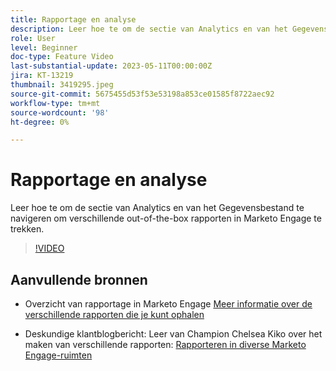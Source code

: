 ```yaml
---
title: Rapportage en analyse
description: Leer hoe te om de sectie van Analytics en van het Gegevensbestand te navigeren om verschillende out-of-the-box rapporten in Marketo Engage te trekken.
role: User
level: Beginner
doc-type: Feature Video
last-substantial-update: 2023-05-11T00:00:00Z
jira: KT-13219
thumbnail: 3419295.jpeg
source-git-commit: 5675455d53f53e53198a853ce01585f8722aec92
workflow-type: tm+mt
source-wordcount: '98'
ht-degree: 0%

---
```



# Rapportage en analyse

Leer hoe te om de sectie van Analytics en van het Gegevensbestand te navigeren om verschillende out-of-the-box rapporten in Marketo Engage te trekken.

>[!VIDEO](https://video.tv.adobe.com/v/3419295/?learn=on)

## Aanvullende bronnen

* Overzicht van rapportage in Marketo Engage
   [Meer informatie over de verschillende rapporten die je kunt ophalen](https://experienceleague.adobe.com/docs/marketo/using/product-docs/reporting/reporting-overview.html?lang=en&amp;sdid=M7K4SLTS&amp;mv=email&amp;mv2=instreml)

* Deskundige klantblogbericht: Leer van Champion Chelsea Kiko over het maken van verschillende rapporten: [Rapporteren in diverse Marketo Engage-ruimten](https://nation.marketo.com/t5/product-blogs/how-marketo-champion-chelsea-kiko-reports-in-various-marketo/ba-p/242627)

